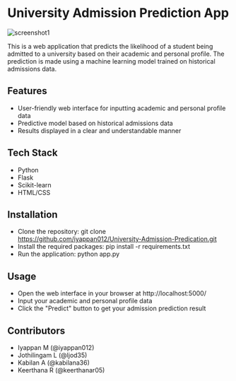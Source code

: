 # University Admission Prediction App

![screenshot1](https://user-images.githubusercontent.com/128005450/231060631-0d9febab-9253-4e13-a7da-bfecee726401.png)


This is a web application that predicts the likelihood of a student being admitted to a university based on their academic and personal profile. The prediction is made using a machine learning model trained on historical admissions data.

## Features
- User-friendly web interface for inputting academic and personal profile data
- Predictive model based on historical admissions data
- Results displayed in a clear and understandable manner

## Tech Stack
- Python
- Flask
- Scikit-learn
- HTML/CSS

## Installation
- Clone the repository: git clone https://github.com/iyappan012/University-Admission-Predication.git
- Install the required packages: pip install -r requirements.txt
- Run the application: python app.py

## Usage
- Open the web interface in your browser at http://localhost:5000/
- Input your academic and personal profile data
- Click the "Predict" button to get your admission prediction result

## Contributors
- Iyappan M (@iyappan012)
- Jothilingam L (@ljod35)
- Kabilan A (@kabilana36)
- Keerthana R (@keerthanar05)
